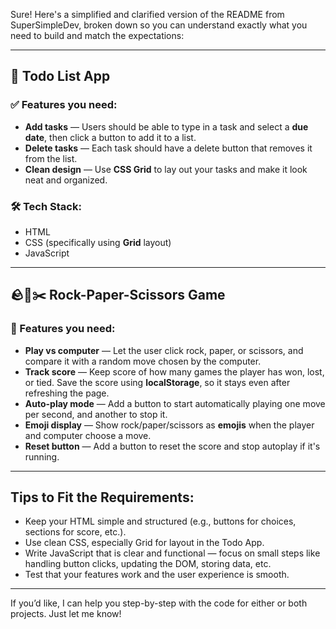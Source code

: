 Sure! Here's a simplified and clarified version of the README from SuperSimpleDev, broken down so you can understand exactly what you need to build and match the expectations:

---

## 📝 Todo List App

### ✅ Features you need:

* **Add tasks** — Users should be able to type in a task and select a **due date**, then click a button to add it to a list.
* **Delete tasks** — Each task should have a delete button that removes it from the list.
* **Clean design** — Use **CSS Grid** to lay out your tasks and make it look neat and organized.

### 🛠️ Tech Stack:

* HTML
* CSS (specifically using **Grid** layout)
* JavaScript

---

## 🪨📄✂️ Rock-Paper-Scissors Game

### 🎯 Features you need:

* **Play vs computer** — Let the user click rock, paper, or scissors, and compare it with a random move chosen by the computer.
* **Track score** — Keep score of how many games the player has won, lost, or tied. Save the score using **localStorage**, so it stays even after refreshing the page.
* **Auto-play mode** — Add a button to start automatically playing one move per second, and another to stop it.
* **Emoji display** — Show rock/paper/scissors as **emojis** when the player and computer choose a move.
* **Reset button** — Add a button to reset the score and stop autoplay if it's running.

---

## Tips to Fit the Requirements:

* Keep your HTML simple and structured (e.g., buttons for choices, sections for score, etc.).
* Use clean CSS, especially Grid for layout in the Todo App.
* Write JavaScript that is clear and functional — focus on small steps like handling button clicks, updating the DOM, storing data, etc.
* Test that your features work and the user experience is smooth.

---

If you’d like, I can help you step-by-step with the code for either or both projects. Just let me know!
